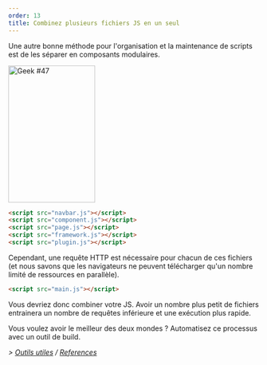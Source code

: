 ```yaml
---
order: 13
title: Combinez plusieurs fichiers JS en un seul
---
```


Une autre bonne méthode pour l'organisation et la maintenance de scripts est de les séparer en composants modulaires.

<div class="img-right">
<img id="geek-47" class="icos-geek" src="http://browserdiet.com/img/47.png" alt="Geek #47" width="174" height="275" />
</div>

```html
<script src="navbar.js"></script>
<script src="component.js"></script>
<script src="page.js"></script>
<script src="framework.js"></script>
<script src="plugin.js"></script>
```

Cependant, une requête HTTP est nécessaire pour chacun de ces fichiers (et nous savons que les navigateurs ne peuvent télécharger qu'un nombre limité de ressources en parallèle).

```html
<script src="main.js"></script>
```

Vous devriez donc combiner votre JS. Avoir un nombre plus petit de fichiers entrainera un nombre de requêtes inférieure et une exécution plus rapide.

Vous voulez avoir le meilleur des deux mondes ? Automatisez ce processus avec un outil de build.

*> [Outils utiles](https://github.com/zenorocha/browser-diet/wiki/Tools#combine-multiple-js-files-into-one) / [References](https://github.com/zenorocha/browser-diet/wiki/References#combine-multiple-js-files-into-one)*